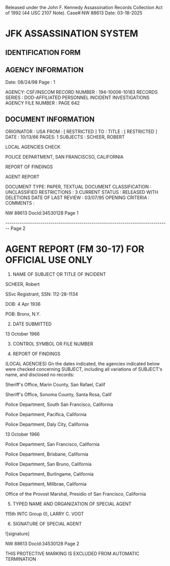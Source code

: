 Released under the John F. Kennedy
Assassination Records Collection Act of
1992 (44 USC 2107 Note). Case#:NW
88613 Date: 03-18-2025

# JFK ASSASSINATION SYSTEM
## IDENTIFICATION FORM

## AGENCY INFORMATION

Date: 08/24/98
Page : 1

AGENCY: CSF/INSCOM
RECORD NUMBER : 194-10006-10183
RECORDS SERIES : DOD-AFFILIATED PERSONNEL INCIDENT INVESTIGATIONS
AGENCY FILE NUMBER : PAGE 642

## DOCUMENT INFORMATION

ORIGINATOR : USA
FROM : [ RESTRICTED ]
TO :
TITLE : [ RESTRICTED ]
DATE : 10/13/66
PAGES: 1
SUBJECTS : SCHEER, ROBERT

LOCAL AGENCIES CHECK

POLICE DEPARTMENT, SAN FRANCISCSO, CALIFORNIA

REPORT OF FINDINGS

AGENT REPORT

DOCUMENT TYPE: PAPER, TEXTUAL DOCUMENT
CLASSIFICATION : UNCLASSIFIED
RESTRICTIONS : 3
CURRENT STATUS : RELEASED WITH DELETIONS
DATE OF LAST REVIEW : 03/07/95
OPENING CRITERIA :
COMMENTS :

NW 88613 DocId:34530128 Page 1


-------------------------------------------------------------------------------- Page 2

# AGENT REPORT (FM 30-17) FOR OFFICIAL USE ONLY

1. NAME OF SUBJECT OR TITLE OF INCIDENT

SCHEER, Robert

SSvc Registrant, SSN: 112-28-1134

DOB: 4 Apr 1936

POB: Bronx, N.Y.

2. DATE SUBMITTED

13 October 1966

3. CONTROL SYMBOL OR FILE NUMBER

4. REPORT OF FINDINGS

(LOCAL AGENCIES) Gn the dates indicated, the agencies indicated below were checked concerning SUBJECT, including all variations of SUBJECT's name, and disclosed no records:

Sheriff's Office, Marin County, San Rafael, Calif

Sheriff's Office, Sonoma County, Santa Rosa, Calif

Police Department, South San Francisco, California

Police Department, Pacifica, California

Police Department, Daly City, California

13 October 1966

Police Department, San Francisco, California

Police Department, Brisbane, California

Police Department, San Bruno, California

Police Department, Burlingame, California

Police Department, Millbrae, California

Office of the Provost Marshal, Presidio of San Francisco, California

5. TYPED NAME AND ORGANIZATION OF SPECIAL AGENT

115th INTC Group (I), LARRY C. VOGT

6. SIGNATURE OF SPECIAL AGENT

![signature]

NW 88613 Docld:34530128 Page 2

THIS PROTECTIVE MARKING IS EXCLUDED FROM AUTOMATIC TERMINATION
